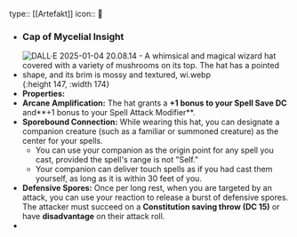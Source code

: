 type:: [[Artefakt]] 
icon:: 💍

- ### **Cap of Mycelial Insight**
- ![DALL·E 2025-01-04 20.08.14 - A whimsical and magical wizard hat covered with a variety of mushrooms on its top. The hat has a pointed shape, and its brim is mossy and textured, wi.webp](../assets/DALL·E_2025-01-04_20.08.14_-_A_whimsical_and_magical_wizard_hat_covered_with_a_variety_of_mushrooms_on_its_top._The_hat_has_a_pointed_shape,_and_its_brim_is_mossy_and_textured,_wi_1736017826236_0.webp){:height 147, :width 174}
- **Properties:**
- **Arcane Amplification:**
  The hat grants a **+1 bonus to your Spell Save DC** and**+1 bonus to your Spell Attack Modifier**.
- **Sporebound Connection:**
  While wearing this hat, you can designate a companion creature (such as a familiar or summoned creature) as the center for your spells.
	- You can use your companion as the origin point for any spell you cast, provided the spell's range is not "Self."
	- Your companion can deliver touch spells as if you had cast them yourself, as long as it is within 30 feet of you.
- **Defensive Spores:**
  Once per long rest, when you are targeted by an attack, you can use your reaction to release a burst of defensive spores. The attacker must succeed on a **Constitution saving throw (DC 15)** or have **disadvantage** on their attack roll.
-